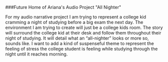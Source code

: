 ###Future Home of Ariana's Audio Project "All Nighter"

For my audio narrative project I am trying to represent a college kid cramming a night of studying before a big exam the next day. The environment I am trying to create will just be a college kids room. The story will surround the college kid at their desk and follow them throughout their night of studying. It will detail what an “all-nighter” looks or more so, sounds like. I want to add a kind of suspenseful theme to represent the feeling of stress the college student is feeling while studying through the night until it reaches morning.

